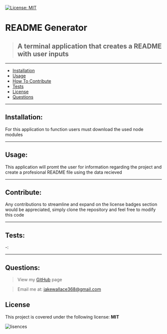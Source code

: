 

  [![License: MIT](https://img.shields.io/badge/License-MIT-yellow.svg)](https://opensource.org/licenses/MIT)
  # README Generator
  > ## A terminal application that creates a README with user inputs
  ***

  - [Installation](#Installation)
  - [Usage](#Usage)
  - [How To Contribute](#Contribute)
  - [Tests](#Tests)
  - [License](#License)
  - [Questions](#Questions)
  
  ***
  ## Installation:
  For this application to function users must download the used node modules
  ***
  ## Usage:
  This application will promt the user for information regarding the project and create a profesional README file using the data recieved 
  ***
  ## Contribute:
  Any contributions to streamline and expand on the license badges section would be appreciated, simply clone the repository and feel free to modify this code
  ***
  ## Tests:
  -:
  ***
  ## Questions:
  > View my [GitHub](https://github.com/Jake-W95) page
  
  > Email me at: jakewallace368@gmail.com
## License
  This project is covered under the following license: **MIT**       


 
 ![lisences](url )
